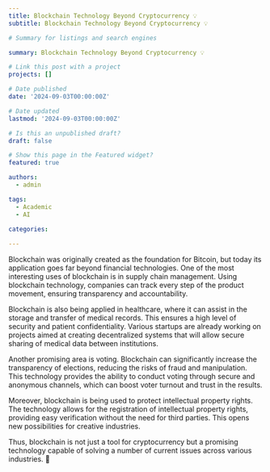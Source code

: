 ```yaml
---
title: Blockchain Technology Beyond Cryptocurrency 💡
subtitle: Blockchain Technology Beyond Cryptocurrency 💡

# Summary for listings and search engines

summary: Blockchain Technology Beyond Cryptocurrency 💡

# Link this post with a project
projects: []

# Date published
date: '2024-09-03T00:00:00Z'

# Date updated
lastmod: '2024-09-03T00:00:00Z'

# Is this an unpublished draft?
draft: false

# Show this page in the Featured widget?
featured: true

authors:
  - admin

tags:
  - Academic
  - AI

categories:
  
---
```


Blockchain was originally created as the foundation for Bitcoin, but today its application goes far beyond financial technologies. One of the most interesting uses of blockchain is in supply chain management. Using blockchain technology, companies can track every step of the product movement, ensuring transparency and accountability.

Blockchain is also being applied in healthcare, where it can assist in the storage and transfer of medical records. This ensures a high level of security and patient confidentiality. Various startups are already working on projects aimed at creating decentralized systems that will allow secure sharing of medical data between institutions.

Another promising area is voting. Blockchain can significantly increase the transparency of elections, reducing the risks of fraud and manipulation. This technology provides the ability to conduct voting through secure and anonymous channels, which can boost voter turnout and trust in the results.

Moreover, blockchain is being used to protect intellectual property rights. The technology allows for the registration of intellectual property rights, providing easy verification without the need for third parties. This opens new possibilities for creative industries.

Thus, blockchain is not just a tool for cryptocurrency but a promising technology capable of solving a number of current issues across various industries. 🔗

